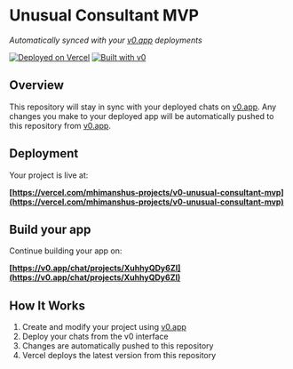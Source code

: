 # Unusual Consultant MVP

*Automatically synced with your [v0.app](https://v0.app) deployments*

[![Deployed on Vercel](https://img.shields.io/badge/Deployed%20on-Vercel-black?style=for-the-badge&logo=vercel)](https://vercel.com/mhimanshus-projects/v0-unusual-consultant-mvp)
[![Built with v0](https://img.shields.io/badge/Built%20with-v0.app-black?style=for-the-badge)](https://v0.app/chat/projects/XuhhyQDy6ZI)

## Overview

This repository will stay in sync with your deployed chats on [v0.app](https://v0.app).
Any changes you make to your deployed app will be automatically pushed to this repository from [v0.app](https://v0.app).

## Deployment

Your project is live at:

**[https://vercel.com/mhimanshus-projects/v0-unusual-consultant-mvp](https://vercel.com/mhimanshus-projects/v0-unusual-consultant-mvp)**

## Build your app

Continue building your app on:

**[https://v0.app/chat/projects/XuhhyQDy6ZI](https://v0.app/chat/projects/XuhhyQDy6ZI)**

## How It Works

1. Create and modify your project using [v0.app](https://v0.app)
2. Deploy your chats from the v0 interface
3. Changes are automatically pushed to this repository
4. Vercel deploys the latest version from this repository
##